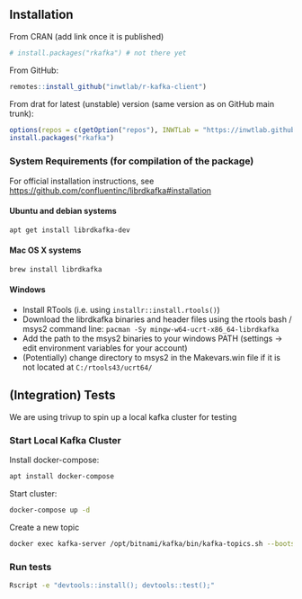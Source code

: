 ## Installation

From CRAN (add link once it is published)

```r
# install.packages("rkafka") # not there yet
```

From GitHub:

```r
remotes::install_github("inwtlab/r-kafka-client")
```

From drat for latest (unstable) version (same version as on GitHub main trunk):

```r
options(repos = c(getOption("repos"), INWTLab = "https://inwtlab.github.io/drat/"))
install.packages("rkafka")
```

### System Requirements (for compilation of the package)

For official installation instructions, see https://github.com/confluentinc/librdkafka#installation

#### Ubuntu and debian systems

```sh
apt get install librdkafka-dev
```

#### Mac OS X systems

```zsh
brew install librdkafka
```

#### Windows

- Install RTools (i.e. using `installr::install.rtools()`)
- Download the librdkafka binaries and header files using the rtools bash / msys2 command line: `pacman -Sy mingw-w64-ucrt-x86_64-librdkafka`
- Add the path to the msys2 binaries to your windows PATH (settings -> edit environment variables for your account)
- (Potentially) change directory to msys2 in the Makevars.win file if it is not located at `C:/rtools43/ucrt64/`

## (Integration) Tests

We are using trivup to spin up a local kafka cluster for testing

### Start Local Kafka Cluster

Install docker-compose:

```sh
apt install docker-compose
```

Start cluster:

```sh
docker-compose up -d
```

Create a new topic

```sh
docker exec kafka-server /opt/bitnami/kafka/bin/kafka-topics.sh --bootstrap-server localhost:9092 --create --topic test-topic --partitions 4
```

### Run tests

```sh
Rscript -e "devtools::install(); devtools::test();"
```
